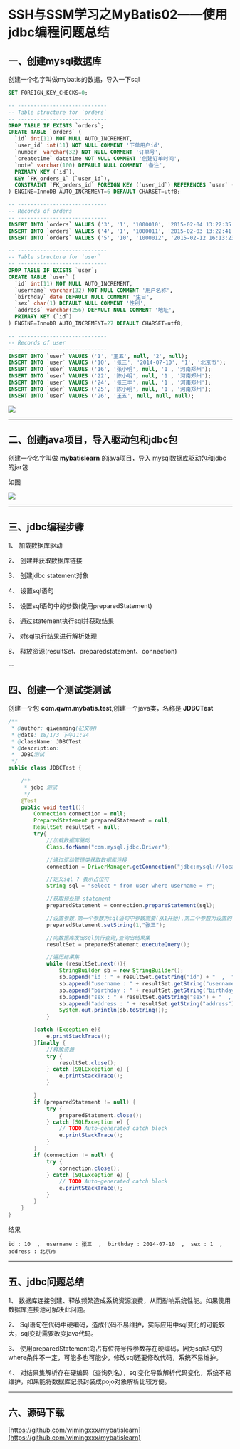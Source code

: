 
# SSH与SSM学习之MyBatis02——使用jdbc编程问题总结


## 一、创建mysql数据库

创建一个名字叫做mybatis的数据，导入一下sql

```sql
SET FOREIGN_KEY_CHECKS=0;

-- ----------------------------
-- Table structure for `orders`
-- ----------------------------
DROP TABLE IF EXISTS `orders`;
CREATE TABLE `orders` (
  `id` int(11) NOT NULL AUTO_INCREMENT,
  `user_id` int(11) NOT NULL COMMENT '下单用户id',
  `number` varchar(32) NOT NULL COMMENT '订单号',
  `createtime` datetime NOT NULL COMMENT '创建订单时间',
  `note` varchar(100) DEFAULT NULL COMMENT '备注',
  PRIMARY KEY (`id`),
  KEY `FK_orders_1` (`user_id`),
  CONSTRAINT `FK_orders_id` FOREIGN KEY (`user_id`) REFERENCES `user` (`id`) ON DELETE NO ACTION ON UPDATE NO ACTION
) ENGINE=InnoDB AUTO_INCREMENT=6 DEFAULT CHARSET=utf8;

-- ----------------------------
-- Records of orders
-- ----------------------------
INSERT INTO `orders` VALUES ('3', '1', '1000010', '2015-02-04 13:22:35', null);
INSERT INTO `orders` VALUES ('4', '1', '1000011', '2015-02-03 13:22:41', null);
INSERT INTO `orders` VALUES ('5', '10', '1000012', '2015-02-12 16:13:23', null);

-- ----------------------------
-- Table structure for `user`
-- ----------------------------
DROP TABLE IF EXISTS `user`;
CREATE TABLE `user` (
  `id` int(11) NOT NULL AUTO_INCREMENT,
  `username` varchar(32) NOT NULL COMMENT '用户名称',
  `birthday` date DEFAULT NULL COMMENT '生日',
  `sex` char(1) DEFAULT NULL COMMENT '性别',
  `address` varchar(256) DEFAULT NULL COMMENT '地址',
  PRIMARY KEY (`id`)
) ENGINE=InnoDB AUTO_INCREMENT=27 DEFAULT CHARSET=utf8;

-- ----------------------------
-- Records of user
-- ----------------------------
INSERT INTO `user` VALUES ('1', '王五', null, '2', null);
INSERT INTO `user` VALUES ('10', '张三', '2014-07-10', '1', '北京市');
INSERT INTO `user` VALUES ('16', '张小明', null, '1', '河南郑州');
INSERT INTO `user` VALUES ('22', '陈小明', null, '1', '河南郑州');
INSERT INTO `user` VALUES ('24', '张三丰', null, '1', '河南郑州');
INSERT INTO `user` VALUES ('25', '陈小明', null, '1', '河南郑州');
INSERT INTO `user` VALUES ('26', '王五', null, null, null);
```

![](../image/02/1.png)


---

## 二、创建java项目，导入驱动包和jdbc包

创建一个名字叫做 **mybatislearn** 的java项目，导入 mysql数据库驱动包和jdbc的jar包

如图

![](../image/02/2.png)


---


## 三、jdbc编程步骤

1、	加载数据库驱动
2、	创建并获取数据库链接
3、	创建jdbc statement对象4、	设置sql语句5、	设置sql语句中的参数(使用preparedStatement)6、	通过statement执行sql并获取结果7、	对sql执行结果进行解析处理8、	释放资源(resultSet、preparedstatement、connection)


--

## 四、创建一个测试类测试

创建一个包 **com.qwm.mybatis.test**,创建一个java类，名称是 **JDBCTest**


```java
/**
 * @author: qiwenming(杞文明)
 * @date: 18/1/3 下午11:24
 * @className: JDBCTest
 * @description:
 *  JDBC测试
 */
public class JDBCTest {

    /**
     * jdbc 测试
     */
    @Test
    public void test1(){
        Connection connection = null;
        PreparedStatement preparedStatement = null;
        ResultSet resultSet = null;
        try{
            //加载数据库驱动
            Class.forName("com.mysql.jdbc.Driver");

            //通过驱动管理类获取数据库连接
            connection = DriverManager.getConnection("jdbc:mysql://localhost:3306/mybatis?characterEncoding=utf-8","root","xm123456");

            //定义sql ? 表示占位符
            String sql = "select * from user where username = ?";

            //获取预处理 statement
            preparedStatement = connection.prepareStatement(sql);

            //设置参数,第一个参数为sql语句中参数需要(从1开始),第二个参数为设置的参数值
            preparedStatement.setString(1,"张三");

            //向数据库发出sql执行查询,查询出结果集
            resultSet = preparedStatement.executeQuery();

            //遍历结果集
            while (resultSet.next()){
                StringBuilder sb = new StringBuilder();
                sb.append("id : " + resultSet.getString("id") + "  ,  ");
                sb.append("username : " + resultSet.getString("username") + "  ,  ");
                sb.append("birthday : " + resultSet.getString("birthday") + "  ,  ");
                sb.append("sex : " + resultSet.getString("sex") + "  ,  ");
                sb.append("address : " + resultSet.getString("address"));
                System.out.println(sb.toString());
            }

        }catch (Exception e){
            e.printStackTrace();
        }finally {
            //释放资源
            try {
                resultSet.close();
            } catch (SQLException e) {
                e.printStackTrace();
            }

        }
        if (preparedStatement != null) {
            try {
                preparedStatement.close();
            } catch (SQLException e) {
                // TODO Auto-generated catch block
                e.printStackTrace();
            }
        }
        if (connection != null) {
            try {
                connection.close();
            } catch (SQLException e) {
                // TODO Auto-generated catch block
                e.printStackTrace();
            }
        }
    }
}
```

结果

```
id : 10  ,  username : 张三  ,  birthday : 2014-07-10  ,  sex : 1  ,  address : 北京市
```

---

## 五、jdbc问题总结

1、	数据库连接创建、释放频繁造成系统资源浪费，从而影响系统性能。如果使用数据库连接池可解决此问题。2、	Sql语句在代码中硬编码，造成代码不易维护，实际应用中sql变化的可能较大，sql变动需要改变java代码。3、	使用preparedStatement向占有位符号传参数存在硬编码，因为sql语句的where条件不一定，可能多也可能少，修改sql还要修改代码，系统不易维护。4、	对结果集解析存在硬编码（查询列名），sql变化导致解析代码变化，系统不易维护，如果能将数据库记录封装成pojo对象解析比较方便。


---

## 六、源码下载

[https://github.com/wimingxxx/mybatislearn](https://github.com/wimingxxx/mybatislearn)





